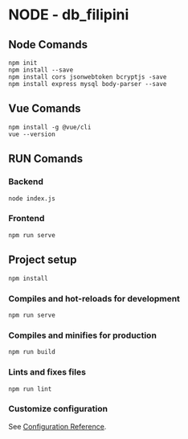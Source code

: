 # NODE - db_filipini

## Node Comands
```
npm init
npm install --save
npm install cors jsonwebtoken bcryptjs -save
npm install express mysql body-parser --save
```

## Vue Comands
```
npm install -g @vue/cli
vue --version
```


## RUN Comands
### Backend
```
node index.js  
```
### Frontend 
```      
npm run serve
```

## Project setup
```
npm install
```

### Compiles and hot-reloads for development
```
npm run serve
```

### Compiles and minifies for production
```
npm run build
```

### Lints and fixes files
```
npm run lint
```

### Customize configuration
See [Configuration Reference](https://cli.vuejs.org/config/).

